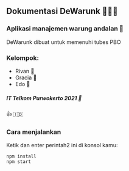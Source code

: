 ## Dokumentasi DeWarunk  🥛️🍧️🍹️
### Aplikasi manajemen warung andalan 💎️
DeWarunk dibuat untuk memenuhi tubes PBO

### Kelompok:
* Rivan 🍉️
* Gracia 🧀️
* Edo 🍨️

##### IT Telkom Purwokerto 2021 🏫️
👍️ 🇮🇩️

### Cara menjalankan
Ketik dan enter perintah2 ini di konsol kamu:

```
npm install
npm start
```
